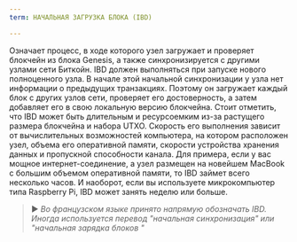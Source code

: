 ```yaml
---
term: НАЧАЛЬНАЯ ЗАГРУЗКА БЛОКА (IBD)

---
```

Означает процесс, в ходе которого узел загружает и проверяет блокчейн из блока Genesis, а также синхронизируется с другими узлами сети Биткойн. IBD должен выполняться при запуске нового полноценного узла. В начале этой начальной синхронизации у узла нет информации о предыдущих транзакциях. Поэтому он загружает каждый блок с других узлов сети, проверяет его достоверность, а затем добавляет его в свою локальную версию блокчейна. Стоит отметить, что IBD может быть длительным и ресурсоемким из-за растущего размера блокчейна и набора UTXO. Скорость его выполнения зависит от вычислительных возможностей компьютера, на котором расположен узел, объема его оперативной памяти, скорости устройства хранения данных и пропускной способности канала. Для примера, если у вас мощное интернет-соединение, а узел размещен на новейшем MacBook с большим объемом оперативной памяти, то IBD займет всего несколько часов. И наоборот, если вы используете микрокомпьютер типа Raspberry Pi, IBD может занять неделю или больше.

> ► *Во французском языке принято напрямую обозначать IBD. Иногда используется перевод "начальная синхронизация" или "начальная зарядка блоков "*